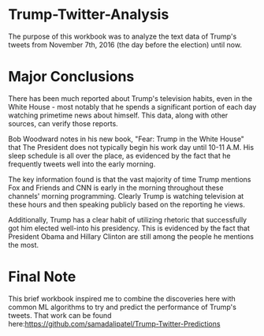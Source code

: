 # Trump-Twitter-Analysis
The purpose of this workbook was to analyze the text data of Trump's tweets from November 7th, 2016 (the day before the election) until now. 

# Major Conclusions
There has been much reported about Trump's television habits, even in the White House - most notably that he spends a significant portion of each day watching primetime news about himself. This data, along with other sources, can verify those reports. 

Bob Woodward notes in his new book, "Fear: Trump in the White House" that The President does not typically begin his work day until 10-11 A.M. His sleep schedule is all over the place, as evidenced by the fact that he frequently tweets well into the early morning. 

The key information found is that the vast majority of time Trump mentions Fox and Friends and CNN is early in the morning throughout these channels' morning programming. Clearly Trump is watching television at these hours and then speaking publicly based on the reporting he views. 


Additionally, Trump has a clear habit of utilizing rhetoric that successfully got him elected well-into his presidency. This is evidenced by the fact that President Obama and Hillary Clinton are still among the people he mentions the most. 


# Final Note
This brief workbook inspired me to combine the discoveries here with common ML algorithms to try and predict the performance of Trump's tweets. That work can be found here:https://github.com/samadalipatel/Trump-Twitter-Predictions
